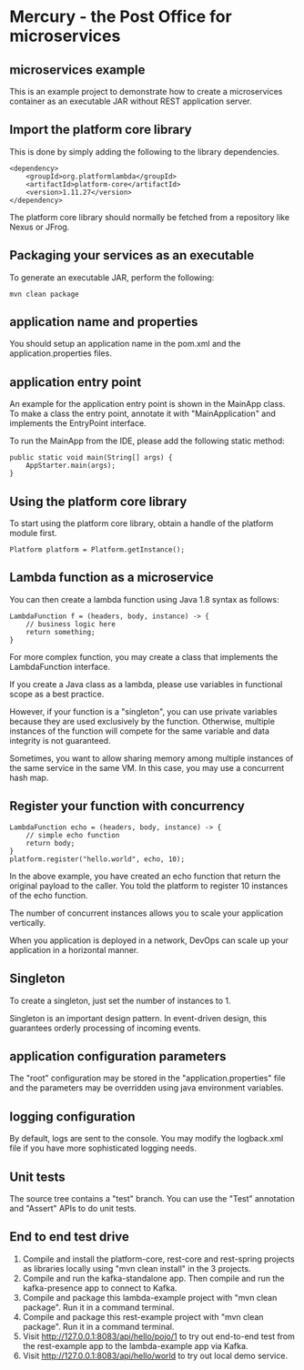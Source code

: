 # Mercury - the Post Office for microservices

## microservices example

This is an example project to demonstrate how to create a microservices container as an executable JAR without REST application server.

## Import the platform core library

This is done by simply adding the following to the library dependencies.

```
<dependency>
    <groupId>org.platformlambda</groupId>
    <artifactId>platform-core</artifactId>
    <version>1.11.27</version>
</dependency>
```

The platform core library should normally be fetched from a repository like Nexus or JFrog.

## Packaging your services as an executable

To generate an executable JAR, perform the following:

```
mvn clean package
```

## application name and properties

You should setup an application name in the pom.xml and the application.properties files.

## application entry point

An example for the application entry point is shown in the MainApp class.
To make a class the entry point, annotate it with "MainApplication" and implements the EntryPoint interface.

To run the MainApp from the IDE, please add the following static method:

```
public static void main(String[] args) {
    AppStarter.main(args);
}
```


## Using the platform core library

To start using the platform core library, obtain a handle of the platform module first.

```
Platform platform = Platform.getInstance();
```

## Lambda function as a microservice


You can then create a lambda function using Java 1.8 syntax as follows:

```
LambdaFunction f = (headers, body, instance) -> {
    // business logic here
    return something;
}
```

For more complex function, you may create a class that implements the LambdaFunction interface.

If you create a Java class as a lambda, please use variables in functional scope as a best practice.

However, if your function is a "singleton", you can use private variables because they are used exclusively by the function.
Otherwise, multiple instances of the function will compete for the same variable and data integrity is not guaranteed.

Sometimes, you want to allow sharing memory among multiple instances of the same service in the same VM.
In this case, you may use a concurrent hash map.


## Register your function with concurrency

```
LambdaFunction echo = (headers, body, instance) -> {
    // simple echo function
    return body;
}
platform.register("hello.world", echo, 10);
```

In the above example, you have created an echo function that return the original payload to the caller.
You told the platform to register 10 instances of the echo function.

The number of concurrent instances allows you to scale your application vertically.

When you application is deployed in a network, DevOps can scale up your application in a horizontal manner.

## Singleton

To create a singleton, just set the number of instances to 1.

Singleton is an important design pattern. In event-driven design, this guarantees orderly processing of incoming events.

## application configuration parameters

The "root" configuration may be stored in the "application.properties" file and the parameters may be overridden using java environment variables.

## logging configuration

By default, logs are sent to the console. You may modify the logback.xml file if you have more sophisticated logging needs.

## Unit tests

The source tree contains a "test" branch. You can use the "Test" annotation and "Assert" APIs to do unit tests.

## End to end test drive

1. Compile and install the platform-core, rest-core and rest-spring projects as libraries locally using "mvn clean install" in the 3 projects.
2. Compile and run the kafka-standalone app. Then compile and run the kafka-presence app to connect to Kafka.
3. Compile and package this lambda-example project with "mvn clean package". Run it in a command terminal.
4. Compile and package this rest-example project with "mvn clean package". Run it in a command terminal.
5. Visit http://127.0.0.1:8083/api/hello/pojo/1 to try out end-to-end test from the rest-example app to the lambda-example app via Kafka.
6. Visit http://127.0.0.1:8083/api/hello/world to try out local demo service.
